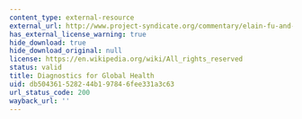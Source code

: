 ```yaml
---
content_type: external-resource
external_url: http://www.project-syndicate.org/commentary/elain-fu-and-barry-lutzon-improving-point-of-care-diagnostics-in-the-developing-world
has_external_license_warning: true
hide_download: true
hide_download_original: null
license: https://en.wikipedia.org/wiki/All_rights_reserved
status: valid
title: Diagnostics for Global Health
uid: db504361-5282-44b1-9784-6fee331a3c63
url_status_code: 200
wayback_url: ''
---
```

